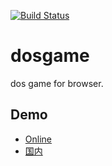 [![Build Status](https://travis-ci.org/DavidKk/dosgame.svg?branch=master)](https://travis-ci.org/DavidKk/dosgame)

# dosgame

dos game for browser.

## Demo

- [Online](https://davidkk.github.io/dosgame/)
- [国内](https://david.gitee.io/dosgame/)
